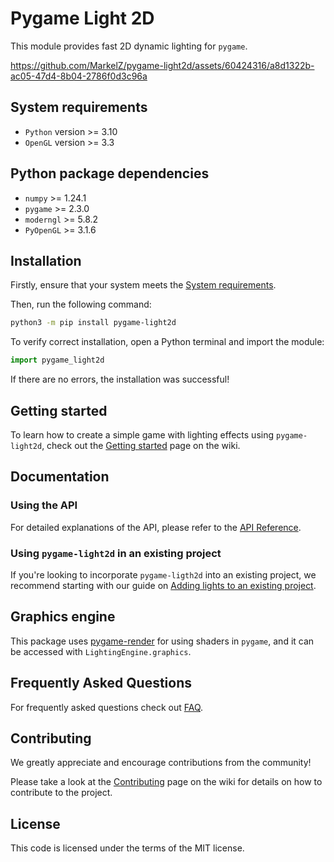 # Pygame Light 2D
This module provides fast 2D dynamic lighting for `pygame`. 

https://github.com/MarkelZ/pygame-light2d/assets/60424316/a8d1322b-ac05-47d4-8b04-2786f0d3c96a

## System requirements

- `Python` version >= 3.10
- `OpenGL` version >= 3.3

## Python package dependencies

- `numpy` >= 1.24.1
- `pygame` >= 2.3.0
- `moderngl` >= 5.8.2
- `PyOpenGL` >= 3.1.6

## Installation

Firstly, ensure that your system meets the [System requirements](#system-requirements).

Then, run the following command:

```sh
python3 -m pip install pygame-light2d
```

To verify correct installation, open a Python terminal and import the module:

```py
import pygame_light2d
```

If there are no errors, the installation was successful!

## Getting started

To learn how to create a simple game with lighting effects using `pygame-light2d`, check out the [Getting started](https://github.com/MarkelZ/pygame-light2d/wiki/Getting-Started) page on the wiki.

## Documentation

### Using the API

For detailed explanations of the API, please refer to the [API Reference](https://github.com/MarkelZ/pygame-light2d/wiki/API-Reference).

### Using `pygame-light2d` in an existing project

If you're looking to incorporate `pygame-ligth2d` into an existing project, we recommend starting with our guide on [Adding lights to an existing project](https://github.com/MarkelZ/pygame-light2d/wiki/Adding-lights-to-an-existing-project).

## Graphics engine

This package uses [pygame-render](https://github.com/MarkelZ/pygame-render) for
using shaders in `pygame`, and it can be accessed with `LightingEngine.graphics`.

## Frequently Asked Questions

For frequently asked questions check out [FAQ](https://github.com/MarkelZ/pygame-light2d/wiki/FAQ).

## Contributing

We greatly appreciate and encourage contributions from the community! 

Please take a look at the [Contributing](https://github.com/MarkelZ/pygame-light2d/wiki/Contributing) page on the wiki for details on how to contribute to the project.

## License

This code is licensed under the terms of the MIT license.



